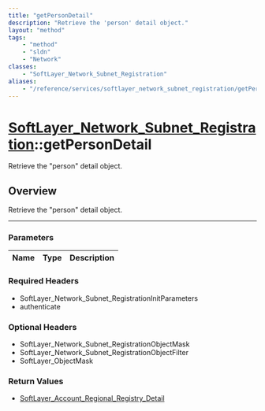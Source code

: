 ```yaml
---
title: "getPersonDetail"
description: "Retrieve the 'person' detail object."
layout: "method"
tags:
    - "method"
    - "sldn"
    - "Network"
classes:
    - "SoftLayer_Network_Subnet_Registration"
aliases:
    - "/reference/services/softlayer_network_subnet_registration/getPersonDetail"
---
```

# [SoftLayer_Network_Subnet_Registration](/reference/services/SoftLayer_Network_Subnet_Registration)::getPersonDetail


Retrieve the "person" detail object.


## Overview 
Retrieve the "person" detail object.

-----

### Parameters 
|Name | Type | Description |
| --- | --- | --- |


### Required Headers
* SoftLayer_Network_Subnet_RegistrationInitParameters
* authenticate


### Optional Headers
* SoftLayer_Network_Subnet_RegistrationObjectMask
* SoftLayer_Network_Subnet_RegistrationObjectFilter
* SoftLayer_ObjectMask

### Return Values
* <a href='/reference/datatypes/SoftLayer_Account_Regional_Registry_Detail'>SoftLayer_Account_Regional_Registry_Detail </a>




